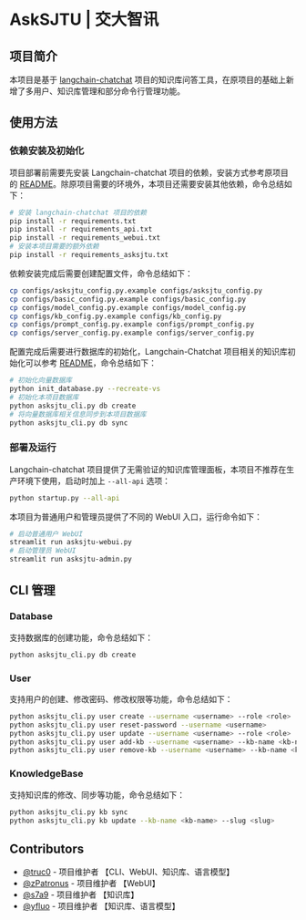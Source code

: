 # AskSJTU | 交大智讯

## 项目简介

本项目是基于 [langchain-chatchat](https://github.com/chatchat-space/Langchain-Chatchat/) 项目的知识库问答工具，在原项目的基础上新增了多用户、知识库管理和部分命令行管理功能。

## 使用方法

### 依赖安装及初始化

项目部署前需要先安装 Langchain-chatchat 项目的依赖，安装方式参考原项目的 [README](./README.md)。除原项目需要的环境外，本项目还需要安装其他依赖，命令总结如下：

```bash
# 安装 langchain-chatchat 项目的依赖
pip install -r requirements.txt
pip install -r requirements_api.txt
pip install -r requirements_webui.txt
# 安装本项目需要的额外依赖
pip install -r requirements_asksjtu.txt
```

依赖安装完成后需要创建配置文件，命令总结如下：

```bash
cp configs/asksjtu_config.py.example configs/asksjtu_config.py
cp configs/basic_config.py.example configs/basic_config.py
cp configs/model_config.py.example configs/model_config.py
cp configs/kb_config.py.example configs/kb_config.py
cp configs/prompt_config.py.example configs/prompt_config.py
cp configs/server_config.py.example configs/server_config.py
```

配置完成后需要进行数据库的初始化，Langchain-Chatchat 项目相关的知识库初始化可以参考 [README](./README.md)，命令总结如下：

```bash
# 初始化向量数据库
python init_database.py --recreate-vs
# 初始化本项目数据库
python asksjtu_cli.py db create
# 将向量数据库相关信息同步到本项目数据库
python asksjtu_cli.py db sync
```

### 部署及运行

Langchain-chatchat 项目提供了无需验证的知识库管理面板，本项目不推荐在生产环境下使用，启动时加上 `--all-api` 选项：

```bash
python startup.py --all-api
```

本项目为普通用户和管理员提供了不同的 WebUI 入口，运行命令如下：

```bash
# 启动普通用户 WebUI
streamlit run asksjtu-webui.py
# 启动管理员 WebUI
streamlit run asksjtu-admin.py
```

## CLI 管理

### Database

支持数据库的创建功能，命令总结如下：

```bash
python asksjtu_cli.py db create
```

### User

支持用户的创建、修改密码、修改权限等功能，命令总结如下：

```bash
python asksjtu_cli.py user create --username <username> --role <role>
python asksjtu_cli.py user reset-password --username <username>
python asksjtu_cli.py user update --username <username> --role <role>
python asksjtu_cli.py user add-kb --username <username> --kb-name <kb-name>
python asksjtu_cli.py user remove-kb --username <username> --kb-name <kb-name>
```

### KnowledgeBase

支持知识库的修改、同步等功能，命令总结如下：

```bash
python asksjtu_cli.py kb sync
python asksjtu_cli.py kb update --kb-name <kb-name> --slug <slug>
```

## Contributors

- [@truc0](https://github.com/truc0) - 项目维护者 【CLI、WebUI、知识库、语言模型】
- [@zPatronus](https://github.com/zijunhz) - 项目维护者 【WebUI】
- [@s7a9](https://github.com/s7a9) - 项目维护者 【知识库】
- [@yfluo](https://github.com/yfluo914) - 项目维护者 【知识库、语言模型】
